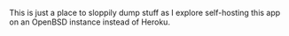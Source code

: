 This is just a place to sloppily dump stuff as I explore self-hosting this app
on an OpenBSD instance instead of Heroku.
